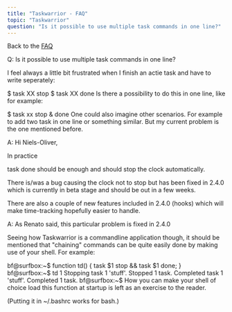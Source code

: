 ```yaml
---
title: "Taskwarrior - FAQ"
topic: "Taskwarrior"
question: "Is it possible to use multiple task commands in one line?"
---
```


Back to the [FAQ](/support/faq)

Q: Is it possible to use multiple task commands in one line?

I feel always a little bit frustrated when I finish an actie task and have to write seperately: 

$ task XX stop
$ task XX done
Is there a possibility to do this in one line, like for example:

$ task xx stop & done
One could also imagine other scenarios. For example to add two task in one line or something similar. But my current problem is the one mentioned before.

A: Hi Niels-Oliver,

In practice

task done
should be enough and should stop the clock automatically.

There is/was a bug causing the clock not to stop but has been fixed in 2.4.0 which is currently in beta stage and should be out in a few weeks.

There are also a couple of new features included in 2.4.0 (hooks) which will make time-tracking hopefully easier to handle.

A: As Renato said, this particular problem is fixed in 2.4.0

Seeing how Taskwarrior is a commandline application though, it should be mentioned that "chaining" commands can be quite easily done by making use of your shell. For example:

bf@surfbox:~$ function td() { task $1 stop && task $1 done; }
bf@surfbox:~$ td 1
Stopping task 1 'stuff'.
Stopped 1 task.
Completed task 1 'stuff'.
Completed 1 task.
bf@surfbox:~$
How you can make your shell of choice load this function at startup is left as an exercise to the reader.

(Putting it in ~/.bashrc works for bash.)

